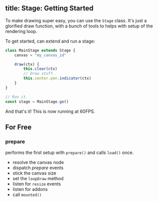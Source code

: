 title: Stage: Getting Started
---

To make drawing super easy, you can use the `Stage` class. It's just a glorified draw function, with a bunch of tools to helps with setup of the rendering loop.

To get started, can extend and run a stage:

```js
class MainStage extends Stage {
    canvas = "my_canvas_id"

    draw(ctx) {
        this.clear(ctx)
        // Draw stuff.
        this.center.pen.indicator(ctx)
    }
}

// Run it.
const stage = MainStage.go()
```

And that's it! This is now running at 60FPS.

## For Free

### prepare

performs the first setup with `prepare()` and calls `load()` once.

+ resolve the canvas node
+ dispatch _prepare_ events
+ stick the canvas size
+ set the `loopDraw` method
+ listen for `resize` events
+ listen for addons
+ call `mounted()`
